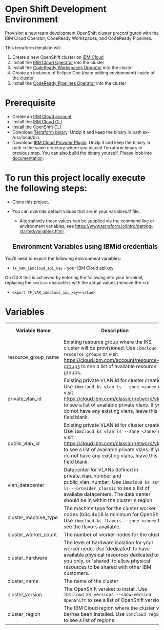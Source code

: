 # Open Shift Development Environment
Provision a new team development OpenShift cluster preconfigured with the IBM Cloud Operator, CodeReady Workspaces, and CodeReady Pipelines.

This terraform template will:

1. Create a new OpenShift cluster on [IBM Cloud](https://cloud.ibm.com)
2. Install the [IBM Cloud Operator](https://github.com/IBM/cloud-operators) into the cluster
3. Install the [CodeReady Workspaces Operator](https://github.com/redhat-developer/codeready-workspaces-operator) into the cluster
4. Create an instance of Eclipse Che (team editing environment) inside of the cluster
5. Install the [CodeReady Pipelines Operator](https://github.com/openshift/tektoncd-pipeline) into the cluster


# Prerequisite 
- Create an [IBM Cloud account](https://cloud.ibm.com/registration)
- Install the [IBM Cloud CLI](https://cloud.ibm.com/docs/cli?topic=cloud-cli-getting-started)
- Install the [OpenShift CLI](https://cloud.ibm.com/docs/openshift?topic=openshift-openshift-cli)
- Download [Terraform binary](https://www.terraform.io/downloads.html).  Unzip it and keep the binary in path ex- /usr/local/bin.
- Download [IBM Cloud Provider Plugin](https://github.com/IBM-Bluemix/terraform-provider-ibm/releases). Unzip it and keep the binary in path in the same directory where you placed Terraform binary in previous step. You can also build the binary yourself. Please look into [documentation](https://github.com/IBM-Bluemix/terraform-provider-ibm/blob/master/README.md).

# To run this project locally execute the following steps:

- Clone this project.
- You can override default values that are in your variables.tf file.
  - Alternatively these values can be supplied via the command line or environment variables, see https://www.terraform.io/intro/getting-started/variables.html.
  
  ## Environment Variables using IBMid credentials
You'll need to export the following environment variables:

- `TF_VAR_ibmcloud_api_key` - your IBM Cloud api key

On OS X this is achieved by entering the following into your terminal, replacing the `<value>` characters with the actual values (remove the `<>`):

- `export TF_VAR_ibmcloud_api_key=<value>`


# Variables

|Variable Name|Description|Default Value|
|-------------|-----------|-------------|
|resource_group_name| Existing resource group where the IKS cluster will be provisioned. Use `ibmcloud resource groups` or visit https://cloud.ibm.com/account/resource-groups to see a list of available resource groups. | | 
|private_vlan_id   |  Existing private VLAN id for cluster creation. Use `ibmcloud ks vlan ls --zone <zone>` or visit https://cloud.ibm.com/classic/network/vlans to see a list of available private vlans.  If you do not have any existing vlans, leave this field blank. |  |
|public_vlan_id   |  Existing private VLAN id for cluster creation. Use `ibmcloud ks vlan ls --zone <zone>` or visit https://cloud.ibm.com/classic/network/vlans to see a list of available private vlans.  If you do not have any existing vlans, leave this field blank. |  |
| vlan_datacenter   | Datacenter for VLANs defined in private_vlan_number and public_vlan_number. Use `ibmcloud ks zone ls --provider classic` to see a list of availabe datacenters.  The data center should be in within the cluster's region.  |  |
|cluster_machine_type   |  The machine type for the cluster worker nodes (b3c.4x16 is minimum for OpenShift). Use `ibmcloud ks flavors --zone <zone>` to see the flavors available. | b3c.4x16 |
|cluster_worker_count   | The number of worker nodes for the cluster.  | 3 |
|cluster_hardware   | The level of hardware isolation for your worker node. Use 'dedicated' to have available physical resources dedicated to you only, or 'shared' to allow physical resources to be shared with other IBM customers.  | shared |
|cluster_name   | The name of the cluster  |  |
|cluster_version   | The OpenShift version to install. Use `ibmcloud ks versions --show-version OpenShift` to see a list of OpenShift versions.  | 4.3_openshift |
|cluster_region   | The IBM Cloud region where the cluster will be/has been installed. Use `ibmcloud regions` to see a list of regions.  |  |

